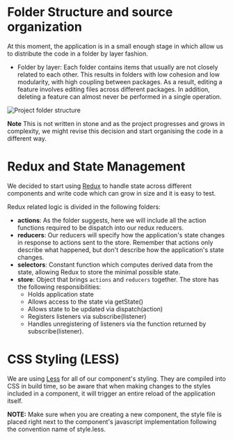 # Folder Structure and source organization
At this moment, the application is in a small enough stage in which allow us to distribute the code in a folder by layer fashion. 

* Folder by layer: Each folder contains items that usually are not closely related to each other. This results in folders with low cohesion and low modularity, with high coupling between packages. As a result, editing a feature involves editing files across different packages. In addition, deleting a feature can almost never be performed in a single operation.

![Project folder structure](https://github.com/SuperblocksHQ/studio/blob/master/resources/images/folder-structure.png)

**Note** This is not written in stone and as the project progresses and grows in complexity, we might revise this decision and start organising the code in a different way. 


# Redux and State Management
We decided to start using [Redux](https://redux.js.org/) to handle state across different components and write code which can grow in size and it is easy to test. 

Redux related logic is divided in the following folders:
 - **actions**: As the folder suggests, here we will include all the action functions required to be dispatch into our redux reducers. 
 - **reducers**: Our reducers will specify how the application's state changes in response to actions sent to the store. Remember that actions only describe what happened, but don't describe how the application's state changes.
 - **selectors**: Constant function which computes derived data from the state, allowing Redux to store the minimal possible state.
 - **store**: Object that brings `actions` and `reducers` together. The store has the following responsibilities:
    - Holds application state
    - Allows access to the state via getState()
    - Allows state to be updated via dispatch(action)
    - Registers listeners via subscribe(listener)
    - Handles unregistering of listeners via the function returned by subscribe(listener).


# CSS Styling (LESS)
We are using [Less](http://lesscss.org/) for all of our component's styling. They are compiled into CSS in build time, so be aware that when making changes to the styles included in a component, it will trigger an entire reload of the application itself. 

**NOTE:** Make sure when you are creating a new component, the style file is placed right next to the component's javascript implementation following the convention name of style.less.


